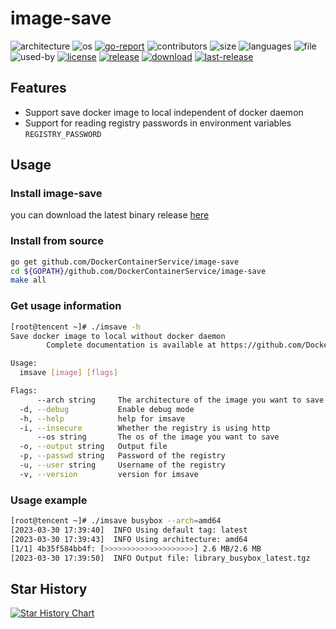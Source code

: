 # image-save

![architecture](https://img.shields.io/badge/architecture-amd64%2Carm64-blue)
![os](https://img.shields.io/badge/os-linux%2Cwindows-blue)
[![go-report](https://goreportcard.com/badge/github.com/DockerContainerService/image-save)](https://goreportcard.com/report/github.com/DockerContainerService/image-save)
![contributors](https://img.shields.io/github/contributors/DockerContainerService/image-save)
![size](https://img.shields.io/github/repo-size/DockerContainerService/image-save)
![languages](https://img.shields.io/github/languages/count/DockerContainerService/image-save)
![file](https://img.shields.io/github/directory-file-count/DockerContainerService/image-save)
![used-by](https://img.shields.io/sourcegraph/rrc/github.com/DockerContainerService/image-save)
[![license](https://img.shields.io/github/license/DockerContainerService/image-save)](https://www.apache.org/licenses/LICENSE-2.0.html)
[![release](https://img.shields.io/github/v/release/DockerContainerService/image-save)](https://github.com/DockerContainerService/image-save/releases)
[![download](https://img.shields.io/github/downloads/DockerContainerService/image-save/total.svg)](https://api.github.com/repos/DockerContainerService/image-save/releases)
[![last-release](https://img.shields.io/github/release-date/DockerContainerService/image-save)](https://github.com/DockerContainerService/image-save/releases)

## Features
* Support save docker image to local independent of docker daemon
* Support for reading registry passwords in environment variables ``REGISTRY_PASSWORD``

## Usage
### Install image-save
you can download the latest binary release [here](https://github.com/DockerContainerService/image-save/releases)

### Install from source
```bash
go get github.com/DockerContainerService/image-save
cd ${GOPATH}/github.com/DockerContainerService/image-save
make all
```

### Get usage information
```bash
[root@tencent ~]# ./imsave -h
Save docker image to local without docker daemon
        Complete documentation is available at https://github.com/DockerContainerService/image-save

Usage:
  imsave [image] [flags]

Flags:
      --arch string     The architecture of the image you want to save (default "amd64")
  -d, --debug           Enable debug mode
  -h, --help            help for imsave
  -i, --insecure        Whether the registry is using http
      --os string       The os of the image you want to save
  -o, --output string   Output file
  -p, --passwd string   Password of the registry
  -u, --user string     Username of the registry
  -v, --version         version for imsave
```
### Usage example
```bash
[root@tencent ~]# ./imsave busybox --arch=amd64
[2023-03-30 17:39:40]  INFO Using default tag: latest
[2023-03-30 17:39:43]  INFO Using architecture: amd64
[1/1] 4b35f584bb4f: [>>>>>>>>>>>>>>>>>>>>] 2.6 MB/2.6 MB
[2023-03-30 17:39:50]  INFO Output file: library_busybox_latest.tgz
```

## Star History

[![Star History Chart](https://api.star-history.com/svg?repos=DockerContainerService/image-save&type=Date)](https://star-history.com/#DockerContainerService/image-save&Date)


